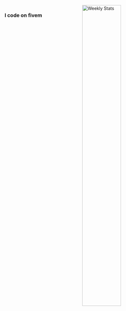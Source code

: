 <a href="https://wakatime.com/@Jajar" target="_blank">
	<img width="50%" align="right" alt="Weekly Stats" src="https://github-readme-stats.vercel.app/api/wakatime?username=Jajar&border_radius=5px&theme=dark&bg_color=1f1f1f&border_color=1f1f1f&icon_color=58a6ff&show_icons=true&disable_animations=true&custom_title=Weekly%20Stats">
</a>

### I code on fivem
